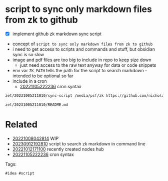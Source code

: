 # script to sync only markdown files from zk to github

- [x] implement github zk markdown sync script
- concept of `script to sync only markdown files from zk to github`
- i need to get access to scripts and commands and stuff, but obsidian sync is so slow
- image and pdf files are too big to include in repo to keep size down
  - just need access to the raw text anyway for data or code snippets
- env var `ZK_PATH` tells the path for the script to search markdown - intended to be optional so far
- include in a cron
  - [20221105222236](/zet/20221105222236/README.md) cron syntax

```bash
zet/20231005211810/sync-script /media/psf/zk https://github.com/nicholas-long/zkmirror
```

` zet/20231005211810/README.md `

# Related

- [20221008042814](/zet/20221008042814/README.md) WIP
- [20230912192810](/zet/20230912192810/README.md) script to search zk markdown in command line
- [20221012171100](/zet/20221012171100/README.md) recently created nodes hub
- [20221105222236](/zet/20221105222236/README.md) cron syntax

Tags:

    #idea #script
